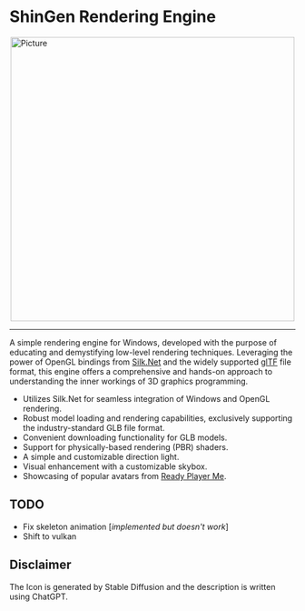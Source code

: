 # ShinGen Rendering Engine 
<img src="https://user-images.githubusercontent.com/1121080/215097298-04cefedf-b73c-480f-8453-ecff7cd916d9.png" 
        alt="Picture" 
        width="500" 
        height="500" 
        style="display: block; margin: 0 auto" />
***        
A simple rendering engine for Windows, developed with the purpose of educating and demystifying low-level rendering techniques. Leveraging the power of OpenGL bindings from [Silk.Net](https://github.com/dotnet/Silk.NET/) and the widely supported [glTF](https://www.khronos.org/gltf/) file format, this engine offers a comprehensive and hands-on approach to understanding the inner workings of 3D graphics programming.

- Utilizes Silk.Net for seamless integration of Windows and OpenGL rendering.
- Robust model loading and rendering capabilities, exclusively supporting the industry-standard GLB file format.
- Convenient downloading functionality for GLB models.
- Support for physically-based rendering (PBR) shaders.
- A simple and customizable direction light.
- Visual enhancement with a customizable skybox.
- Showcasing of popular avatars from [Ready Player Me](https://readyplayer.me/).

## TODO
- Fix skeleton animation [*implemented but doesn't work*]
- Shift to vulkan

## Disclaimer
The Icon is generated by Stable Diffusion and the description is written using ChatGPT.
